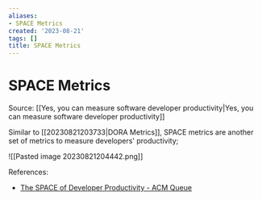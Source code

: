 ```yaml
---
aliases:
- SPACE Metrics
created: '2023-08-21'
tags: []
title: SPACE Metrics
---
```


# SPACE Metrics

Source: [[Yes, you can measure software developer productivity|Yes, you can measure software developer productivity]]

Similar to [[20230821203733|DORA Metrics]], SPACE metrics are another set of metrics to measure developers' productivity;

![[Pasted image 20230821204442.png]]

References:
- [The SPACE of Developer Productivity - ACM Queue](https://queue.acm.org/detail.cfm?id=3454124)